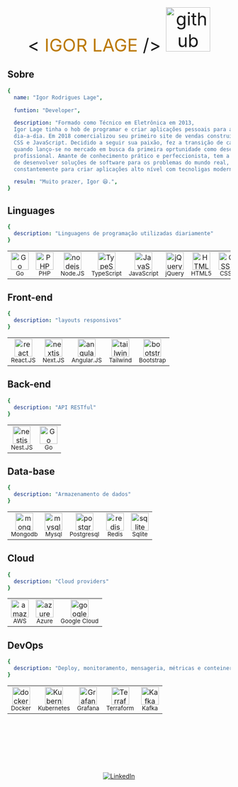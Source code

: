 <div align="center" id="image_tema" style="font-size: 40px;">

<span>
  <
</span> 
<span style="color:#bb7900">
  IGOR LAGE
</span>
<span>
  />
</span>

<img src="https://cdn.jsdelivr.net/gh/devicons/devicon/icons/github/github-original-wordmark.svg" alt="github" height="100" />
</div>


## Sobre
```yml
{
  name: "Igor Rodrigues Lage",

  funtion: "Developer",

  description: "Formado como Técnico em Eletrônica em 2013,
  Igor Lage tinha o hob de programar e criar aplicações pessoais para ajuda-lo no 
  dia-a-dia. Em 2018 comercializou seu primeiro site de vendas construido em PHP, HTML,
  CSS e JavaScript. Decidido a seguir sua paixão, fez a transição de carreira em 2022
  quando lanço-se no mercado em busca da primeira oprtunidade como desenvolvedor
  profissional. Amante de conhecimento prático e perfeccionista, tem a insassiável vontade
  de desenvolver soluções de software para os problemas do mundo real, desafiando-se
  constantemente para criar aplicações alto nível com tecnoligas modernas.",

  resulm: "Muito prazer, Igor 😆.",
}
```

<!-- badges https://github.com/Ileriayo/markdown-badges -->
<!-- icons https://devicon.dev/ -->

## Linguages
```yml
{
  description: "Linguagens de programação utilizadas diariamente"
}
```
<table align="center">
  <tr>
    <td align="center">
      <img src="https://cdn.jsdelivr.net/gh/devicons/devicon/icons/go/go-original-wordmark.svg" alt="Go" height="40">
      <br/>
      <small>Go</small>
    </td>
    <td align="center">
      <img src="https://cdn.jsdelivr.net/gh/devicons/devicon/icons/php/php-original.svg" alt="PHP" height="40">
      <br/>
      <small>PHP</small>
    </td>
    <td align="center">
      <img src="https://cdn.jsdelivr.net/gh/devicons/devicon/icons/nodejs/nodejs-original.svg" alt="nodejs" height="40">
      <br/>
      <small>Node.JS</small>
    </td>
    <td align="center">
      <img src="https://cdn.jsdelivr.net/gh/devicons/devicon/icons/typescript/typescript-original.svg" alt="TypeScript" height="40">
      <br/>
      <small>TypeScript</small>
    </td>
    <td align="center">
      <img src="https://cdn.jsdelivr.net/gh/devicons/devicon/icons/javascript/javascript-original.svg" alt="JavaScript" height="40">
      <br/>
      <small>JavaScript</small>
    </td>
    <td align="center">
      <img src="https://cdn.jsdelivr.net/gh/devicons/devicon/icons/jquery/jquery-original.svg" alt="jQuery" height="40">
      <br/>
      <small>jQuery</small>
    </td>
    <td align="center">
      <img src="https://cdn.jsdelivr.net/gh/devicons/devicon/icons/html5/html5-original.svg" alt="HTML5" height="40">
      <br/>
      <small>HTML5</small>
    </td>
    <td align="center">
      <img src="https://cdn.jsdelivr.net/gh/devicons/devicon/icons/css3/css3-original.svg" alt="CSS3" height="40">
      <br/>
      <small>CSS3</small>
    </td>
  </tr>
</table>



## Front-end
```yml
{
  description: "layouts responsivos"
}
```
<table align="center">
  <tr>
    <td align="center">
      <img src="https://cdn.jsdelivr.net/gh/devicons/devicon/icons/react/react-original.svg" alt="react" height="40">
      <br/>
      <small>React.JS</small>
    </td>
    <td align="center">
      <img src="https://cdn.jsdelivr.net/gh/devicons/devicon/icons/nextjs/nextjs-original.svg" alt="nextjs" height="40">
      <br/>
      <small>Next.JS</small>
    </td>
    <td align="center">
      <img src="https://cdn.jsdelivr.net/gh/devicons/devicon/icons/angularjs/angularjs-original.svg" alt="angularjs" height="40">
      <br/>
      <small>Angular.JS</small>
    </td>
    <td align="center">
      <img src="https://cdn.jsdelivr.net/gh/devicons/devicon/icons/tailwindcss/tailwindcss-plain.svg" alt="tailwindcss" height="40">
      <br/>
      <small>Tailwind</small>
    </td>
    <td align="center">
      <img src="https://cdn.jsdelivr.net/gh/devicons/devicon/icons/bootstrap/bootstrap-original.svg" alt="bootstrap" height="40">
      <br/>
      <small>Bootstrap</small>
    </td>
  </tr>
</table>


## Back-end
```yml
{
  description: "API RESTful"
}
```
<table align="center">
  <tr>
    <td align="center">
      <img src="https://cdn.jsdelivr.net/gh/devicons/devicon/icons/nestjs/nestjs-plain.svg" alt="nestjs" height="40">
      <br/>
      <small>Nest.JS</small>
    </td>
    <td align="center">
      <img src="https://cdn.jsdelivr.net/gh/devicons/devicon/icons/go/go-original-wordmark.svg" alt="Go" height="40">
      <br/>
      <small>Go</small>
    </td>
  </tr>
</table>


## Data-base
```yml
{
  description: "Armazenamento de dados"
}
```
<table align="center">
  <tr>
    <td align="center">
      <img src="https://cdn.jsdelivr.net/gh/devicons/devicon/icons/mongodb/mongodb-original.svg" alt="mongodb" height="40">
      <br/>
      <small>Mongodb</small>
    </td>
    <td align="center">
      <img src="https://cdn.jsdelivr.net/gh/devicons/devicon/icons/mysql/mysql-original.svg" alt="mysql" height="40">
      <br/>
      <small>Mysql</small>
    </td>
    <td align="center">
      <img src="https://cdn.jsdelivr.net/gh/devicons/devicon/icons/postgresql/postgresql-original.svg" alt="postgresql" height="40">
      <br/>
      <small>Postgresql</small>
    </td>
    <td align="center">
      <img src="https://cdn.jsdelivr.net/gh/devicons/devicon/icons/redis/redis-original.svg" alt="redis" height="40">
      <br/>
      <small>Redis</small>
    </td>
    <td align="center">
      <img src="https://cdn.jsdelivr.net/gh/devicons/devicon/icons/sqlite/sqlite-original.svg" alt="sqlite" height="40">
      <br/>
      <small>Sqlite</small>
    </td>
  </tr>
</table>


## Cloud
```yml
{
  description: "Cloud providers"
}
```
<table align="center">
  <tr>
    <td align="center">
      <img src="https://cdn.jsdelivr.net/gh/devicons/devicon/icons/amazonwebservices/amazonwebservices-original.svg" alt="amazonwebservices" height="40" />
      <br/>
      <small>AWS</small>
    </td>
    <td align="center">
      <img src="https://cdn.jsdelivr.net/gh/devicons/devicon/icons/azure/azure-original.svg" alt="azure" height="40" />
      <br/>
      <small>Azure</small>
    </td>
    <td align="center">
      <img src="https://cdn.jsdelivr.net/gh/devicons/devicon/icons/googlecloud/googlecloud-original.svg" alt="googlecloud" height="40" />
      <br/>
      <small>Google Cloud</small>
    </td>
  </tr>
</table>

## DevOps
```yml
{
  description: "Deploy, monitoramento, mensageria, métricas e conteinerização"
}
```
<table align="center">
  <tr>
    <td align="center">
      <img src="https://cdn.jsdelivr.net/gh/devicons/devicon/icons/docker/docker-original.svg" alt="docker" height="40" />
      <br/>
      <small>Docker</small>
    </td>
    <td align="center">
      <img src="https://cdn.jsdelivr.net/gh/devicons/devicon/icons/kubernetes/kubernetes-plain.svg" alt="Kubernetes" height="40" />
      <br/>
      <small>Kubernetes</small>
    </td>
    <td align="center">
      <img src="https://cdn.jsdelivr.net/gh/devicons/devicon/icons/grafana/grafana-original.svg" alt="Grafana" height="40" />
      <br/>
      <small>Grafana</small>
    </td>
    <td align="center">
      <img src="https://cdn.jsdelivr.net/gh/devicons/devicon/icons/terraform/terraform-original.svg" alt="Terraform" height="40" />
      <br/>
      <small>Terraform</small>
    </td>
    <td align="center">
      <img src="https://cdn.jsdelivr.net/gh/devicons/devicon/icons/apachekafka/apachekafka-original.svg" alt="Kafka" height="40" />
      <br/>
      <small>Kafka</small>
    </td>
  </tr>
</table>

<br>
<br>
<br>
<br>
<br>
<br>

<div align="center">

  [![LinkedIn](https://img.shields.io/badge/linkedin-%230077B5.svg?style=for-the-badge&logo=linkedin&logoColor=white)](https://www.linkedin.com/in/igor-rl/)
</div>
